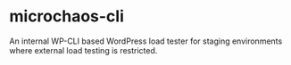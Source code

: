 # microchaos-cli
An internal WP-CLI based WordPress load tester for staging environments where  external load testing is restricted.
